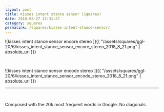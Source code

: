 ```yaml
---
layout: post
title: Kisses intent stance sensor (Squares)
date: 2018-08-27 17:31:47
category: squares
permalink: /squares/kisses-intent-stance-sensor/ 
---
```


![kisses intent stance sensor encore stereo ]({{ "/assets/squares/ggl-20/6/kisses_intent_stance_sensor_encore_stereo_2018_8_21.png" | absolute_url }})

&nbsp;

![kisses intent stance sensor encode stereo ]({{ "/assets/squares/ggl-20/6/kisses_intent_stance_sensor_encode_stereo_2018_8_21.png" | absolute_url }})
&nbsp;

---

&nbsp;

Composed with the 20k most frequent words in Google. No diagonals.

